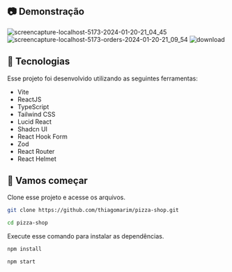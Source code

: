 ## 📷 Demonstração

![screencapture-localhost-5173-2024-01-20-21_04_45](https://github.com/thiagomarim/pizza-shop/assets/137715251/88ffa9ca-77e7-4b4c-b944-118a6307f5b4)
![screencapture-localhost-5173-orders-2024-01-20-21_09_54](https://github.com/thiagomarim/pizza-shop/assets/137715251/de007bea-cf4d-4894-8e80-676402b795a2)
![download](https://github.com/thiagomarim/pizza-shop/assets/137715251/d42a87bd-18db-462e-aa64-8f94fa3b553d)

## 🧪 Tecnologias

Esse projeto foi desenvolvido utilizando as seguintes ferramentas:

- Vite
- ReactJS
- TypeScript
- Tailwind CSS
- Lucid React
- Shadcn UI
- React Hook Form
- Zod
- React Router
- React Helmet

## 🚀 Vamos começar

Clone esse projeto e acesse os arquivos.

```bash
git clone https://github.com/thiagomarim/pizza-shop.git

cd pizza-shop

```

Execute esse comando para instalar as dependências.

```bash
npm install

npm start
```
